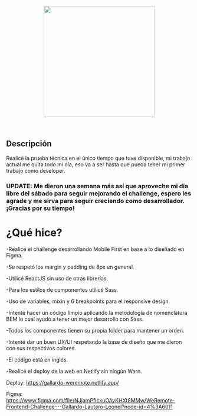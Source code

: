 <p align="center">
  <a href='https://weremote.net'>
    <img src="https://weremote.net/wp-content/uploads/2021/04/Logo-WR.svg" width="300" />
  </a>
</p>
<br />

## Descripción
Realicé la prueba técnica en el único tiempo que tuve disponible, mi trabajo actual me quita todo mi día, eso va a ser hasta que pueda tener mi primer trabajo como developer.

### UPDATE: Me dieron una semana más así que aproveche mi día libre del sábado para seguir mejorando el challenge, espero les agrade y me sirva para seguir creciendo como desarrollador. ¡Gracias por su tiempo!

# ¿Qué hice?

-Realicé el challenge desarrollando Mobile First en base a lo diseñado en Figma.

-Se respetó los margin y padding de 8px en general.

-Utilicé ReactJS sin uso de otras librerías.

-Para los estilos de componentes utilicé Sass.

-Uso de variables, mixin y 6 breakpoints para el responsive design.

-Intenté hacer un código limpio aplicando la metodología de nomenclatura BEM lo cual ayudó a tener un mejor desarrollo con Sass.

-Todos los componentes tienen su propia folder para mantener un orden.

-Intenté dar un buen UX/UI respetando la base de diseño que me dieron con sus respectivos colores.

-El código está en inglés.

-Realicé el deploy de la web en Netlify sin ningún Warn.

Deploy: https://gallardo-weremote.netlify.app/

Figma: https://www.figma.com/file/NJjamPfIcxuOAyKHXt8MMw/WeRemote-Frontend-Challenge---Gallardo-Lautaro-Leonel?node-id=4%3A6011




